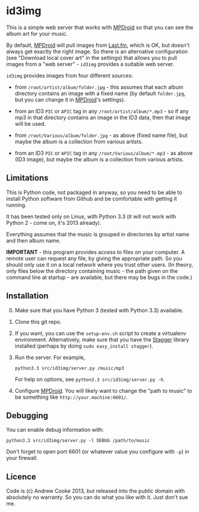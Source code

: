id3img
======

This is a simple web server that works with
[MPDroid](https://github.com/abarisain/dmix) so that you can see the
album art for your music.

By default, [MPDroid](https://github.com/abarisain/dmix) will pull images
from [Last.fm](http://last.fm), which is OK, but doesn't always get exactly
the right image.  So there is an alternative configuration (see
"Download local cover art" in the settings) that allows you to pull images
from a "web server" - `id3img` provides a suitable web server.

`id3img` provides images from four different sources:

  * from `/root/artist/album/folder.jpg` - this assumes that each album
    directory contains an image with a fixed name (by default `folder.jpg`,
    but you can change it in [MPDroid](https://github.com/abarisain/dmix)'s
    settings).

  * from an ID3 `PIC` or `APIC` tag in any `/root/artist/album/*.mp3` -
    so if any mp3 in that directory contains an image in the ID3 data,
    then that image will be used.

  * from `/root/Various/album/folder.jpg` - as above (fixed name file), but
    maybe the album is a collection from various artists.

  * from an ID3 `PIC` or `APIC` tag in any `/root/Various/album/*.mp3` -
    as above (ID3 image), but maybe the album is a collection from various
    artists.

Limitations
-----------

This is Python code, not packaged in anyway, so you need to be able to install
Python software from Github and be comfortable with getting it running.

It has been tested only on Linux, with Python 3.3 (it will not work with
Python 2 - come on, it's 2013 already).

Everything assumes that the music is grouped in directories by artist name
and then album name.

**IMPORTANT** - this program provides access to files on your computer.
A remote user can request any file, by giving the appropriate path.  So you
should only use it on a local network where you trust other users.
(In theory, only files below the directory containing music - the path given
on the command line at startup - are available, but there may be bugs in the
code.)

Installation
------------

  0. Make sure that you have Python 3 (tested with Python 3.3) available.

  1. Clone this git repo.

  2. If you want, you can use the `setup-env.sh` script to create a
     virtualenv environment.  Alternatively, make sure that you have the
     [Stagger](https://code.google.com/p/stagger/) library installed
     (perhaps by doing `sudo easy_install stagger`).

  3. Run the server.  For example,

     `python3.3 src/id3img/server.py /music/mp3`

     For help on options, see `python3.3 src/id3img/server.py -h`.

  4. Configure [MPDroid](https://github.com/abarisain/dmix).  You will
     likely want to change the "path to music" to be something like
     `http://your.machine:6601/`.

Debugging
---------

You can enable debug information with:

`python3.3 src/id3img/server.py -l DEBUG /path/to/music`

Don't forget to open port 6601 (or whatever value you configure with `-p`)
in your firewall.

Licence
-------

Code is (c) Andrew Cooke 2013, but released into the public domain with
absolutely no warranty.  So you can do what you like with it.  Just don't
sue me.

